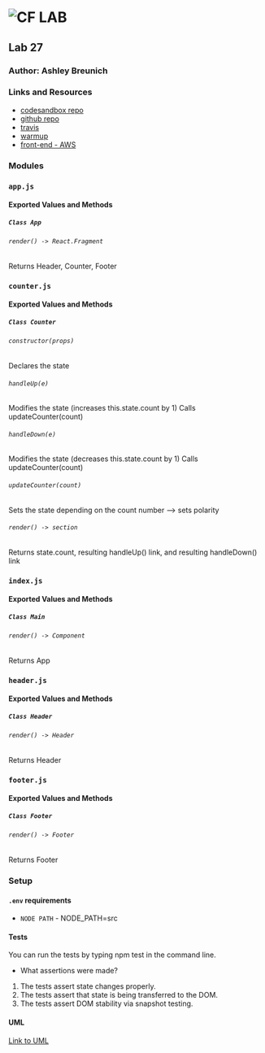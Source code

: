 ![CF](http://i.imgur.com/7v5ASc8.png) LAB
=================================================

## Lab 27

### Author: Ashley Breunich

### Links and Resources
* [codesandbox repo](https://codesandbox.io/s/71r673r3y1)
* [github repo](https://github.com/ashley-breunich/counter-test-lab)
* [travis](https://www.travis-ci.com/ashley-breunich/counter-test-lab)
* [warmup](https://github.com/ashley-breunich/warmups)
* [front-end - AWS](http://counter-test-lab.s3-website-us-west-2.amazonaws.com/)

### Modules


### `app.js`
#### Exported Values and Methods

##### `Class App`

###### `render() -> React.Fragment`
Returns Header, Counter, Footer


### `counter.js`
#### Exported Values and Methods

##### `Class Counter`

###### `constructor(props)`
Declares the state

###### `handleUp(e)`
Modifies the state (increases this.state.count by 1)
Calls updateCounter(count)

###### `handleDown(e)`
Modifies the state (decreases this.state.count by 1)
Calls updateCounter(count)

###### `updateCounter(count)`
Sets the state depending on the count number --> sets polarity

###### `render() -> section`
Returns state.count, resulting handleUp() link, and resulting handleDown() link


### `index.js`
#### Exported Values and Methods

##### `Class Main`

###### `render() -> Component`
Returns App


### `header.js`
#### Exported Values and Methods

##### `Class Header`

###### `render() -> Header`
Returns Header


### `footer.js`
#### Exported Values and Methods

##### `Class Footer`

###### `render() -> Footer`
Returns Footer

### Setup
#### `.env` requirements
* `NODE PATH` - NODE_PATH=src

#### Tests
You can run the tests by typing npm test in the command line.

* What assertions were made?
1. The tests assert state changes properly.
2. The tests assert that state is being transferred to the DOM.
3. The tests assert DOM stability via snapshot testing.

#### UML
[Link to UML](assets/counter-uml.jpg)